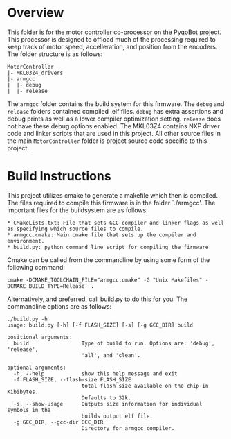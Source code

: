 # Overview

This folder is for the motor controller co-processor on the PyqoBot project. This processor is designed to offload
much of the processing required to keep track of motor speed, accelleration, and position from the encoders. The folder
structure is as follows:

    MotorController
    |- MKL03Z4_drivers
    |- armgcc
    |  |- debug
    |  |- release

The `armgcc` folder contains the build system for this firmware. The `debug` and `release` folders contained compiled .elf
files. `debug` has extra assertions and debug prints as well as a lower compiler optimization setting. `release` does not
have these debug options enabled. The MKL03Z4 contains NXP driver code and linker scripts that are used in this project. All 
other source files in the main `MotorController` folder is project source code specific to this project.

# Build Instructions

This project utilizes cmake to generate a makefile which then is compiled. The files required to compile this firmware is in the folder 
`./armgcc'. The important files for the buildsystem are as follows:

    * CMakeLists.txt: File that sets GCC compiler and linker flags as well as specifying which source files to compile.
    * armgcc.cmake: Main cmake file that sets up the compiler and environment.
    * build.py: python command line script for compiling the firmware

Cmake can be called from the commandline by using some form of the following command:

    cmake -DCMAKE_TOOLCHAIN_FILE="armgcc.cmake" -G "Unix Makefiles" -DCMAKE_BUILD_TYPE=Release  .

Alternatively, and preferred, call build.py to do this for you. The commandline options are as follows:

    ./build.py -h
    usage: build.py [-h] [-f FLASH_SIZE] [-s] [-g GCC_DIR] build

    positional arguments:
      build                 Type of build to run. Options are: 'debug', 'release',
                            'all', and 'clean'.

    optional arguments:
      -h, --help            show this help message and exit
      -f FLASH_SIZE, --flash-size FLASH_SIZE
                            total flash size available on the chip in Kibibytes.
                            Defaults to 32k.
      -s, --show-usage      Outputs size information for individual symbols in the
                            builds output elf file.
      -g GCC_DIR, --gcc-dir GCC_DIR
                            Directory for armgcc compiler.


